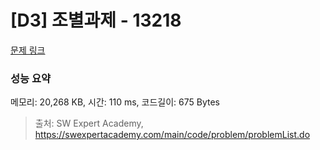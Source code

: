 # [D3] 조별과제 - 13218 

[문제 링크](https://swexpertacademy.com/main/code/problem/problemDetail.do?contestProbId=AXzjvCCq-PwDFASs) 

### 성능 요약

메모리: 20,268 KB, 시간: 110 ms, 코드길이: 675 Bytes



> 출처: SW Expert Academy, https://swexpertacademy.com/main/code/problem/problemList.do